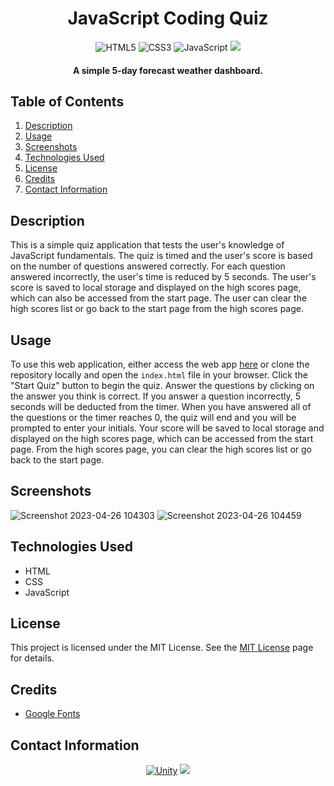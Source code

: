 <h1 align="center">
  JavaScript Coding Quiz
</h1>

<p align="center">
    <img src="https://img.shields.io/badge/HTML5-E34F26.svg?style=for-the-badge&logo=HTML5&logoColor=white" alt="HTML5">
    <img src="https://img.shields.io/badge/CSS3-1572B6.svg?style=for-the-badge&logo=CSS3&logoColor=white" alt="CSS3">
    <img src="https://img.shields.io/badge/JavaScript-F7DF1E.svg?style=for-the-badge&logo=JavaScript&logoColor=black" alt="JavaScript">
    <img src="https://img.shields.io/badge/License-MIT-blue.svg?style=for-the-badge">
</p>

<h4 align="center">A simple 5-day forecast weather dashboard.</h4>

## Table of Contents
1. [Description](#description)
3. [Usage](#usage)
4. [Screenshots](#screenshots)
5. [Technologies Used](#technologies-used)
6. [License](#license)
7. [Credits](#credits)
9. [Contact Information](#contact-information)

## Description
This is a simple quiz application that tests the user's knowledge of JavaScript fundamentals. The quiz is timed and the user's score is based on the number of questions answered correctly. For each question answered incorrectly, the user's time is reduced by 5 seconds. The user's score is saved to local storage and displayed on the high scores page, which can also be accessed from the start page. The user can clear the high scores list or go back to the start page from the high scores page.

## Usage
To use this web application, either access the web app [here](https://example.com) or clone the repository locally and open the `index.html` file in your browser. Click the "Start Quiz" button to begin the quiz. Answer the questions by clicking on the answer you think is correct. If you answer a question incorrectly, 5 seconds will be deducted from the timer. When you have answered all of the questions or the timer reaches 0, the quiz will end and you will be prompted to enter your initials. Your score will be saved to local storage and displayed on the high scores page, which can be accessed from the start page. From the high scores page, you can clear the high scores list or go back to the start page.

## Screenshots
![Screenshot 2023-04-26 104303](https://user-images.githubusercontent.com/59628271/234660455-12efdda8-86a3-4a35-8760-d04b10ef04f7.png)
![Screenshot 2023-04-26 104459](https://user-images.githubusercontent.com/59628271/234660501-1a6c0ee9-d8fe-400e-b7fc-833b7cb12612.png)

## Technologies Used
- HTML
- CSS
- JavaScript

## License
This project is licensed under the MIT License. See the [MIT License](https://opensource.org/licenses/mit/) page for details.

## Credits
* [Google Fonts](https://fonts.google.com/)

## Contact Information
<p align="center">
    <a href="mailto:cwchilvers@gmail.com"><img src="https://img.shields.io/badge/Gmail-D14836?style=for-the-badge&logo=gmail&logoColor=white" alt="Unity"></a>
    <a href="https://github.com/cwchilvers"><img src="https://img.shields.io/badge/GitHub-181717.svg?style=for-the-badge&logo=GitHub&logoColor=white"></a>
</p>